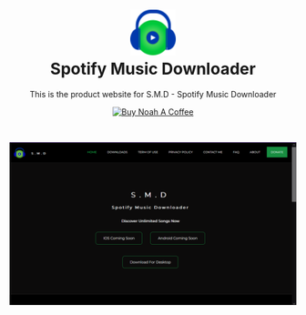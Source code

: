 <h1 align="center" style="border-bottom: none">
  <div>
    <a href="https://noahweasley.github.io/SMD-Desktop">
      <img src="assets/app_icon.png" width="80" />
    </a>
  </div>
  Spotify Music Downloader
</h1>

<p align="center">
  This is the product website for S.M.D - Spotify Music Downloader
</p>

<p align="center">
  <a href="https://www.buymeacoffee.com/noahweasley" target="_blank"
    ><img
      src="https://cdn.buymeacoffee.com/buttons/v2/default-blue.png"
      alt="Buy Noah A Coffee"
      style="height: 50px !important; width: 207px !important"
    />
  </a>
</p>

</br>

<p align="center">
  <a href="https://noahweasley.github.io/SMD-Desktop" target="_blank"
    ><img src="screenshots/SMD Product Website homepage.png" alt="Buy Noah A Coffee" />
  </a>
</p>

</br>

